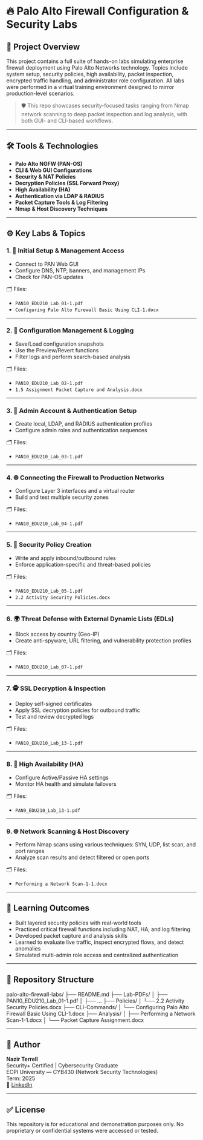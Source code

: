 # 🔥 Palo Alto Firewall Configuration & Security Labs

## 📌 Project Overview
This project contains a full suite of hands-on labs simulating enterprise firewall deployment using Palo Alto Networks technology. Topics include system setup, security policies, high availability, packet inspection, encrypted traffic handling, and administrator role configuration. All labs were performed in a virtual training environment designed to mirror production-level scenarios.

> 🛡️ This repo showcases security-focused tasks ranging from Nmap network scanning to deep packet inspection and log analysis, with both GUI- and CLI-based workflows.

---

## 🛠 Tools & Technologies
- **Palo Alto NGFW (PAN-OS)**  
- **CLI & Web GUI Configurations**
- **Security & NAT Policies**
- **Decryption Policies (SSL Forward Proxy)**
- **High Availability (HA)**
- **Authentication via LDAP & RADIUS**
- **Packet Capture Tools & Log Filtering**
- **Nmap & Host Discovery Techniques**

---

## ⚙️ Key Labs & Topics

### 1. 🔧 Initial Setup & Management Access
- Connect to PAN Web GUI
- Configure DNS, NTP, banners, and management IPs
- Check for PAN-OS updates

🗂 Files:  
- `PAN10_EDU210_Lab_01-1.pdf`  
- `Configuring Palo Alto Firewall Basic Using CLI-1.docx`

---

### 2. 📁 Configuration Management & Logging
- Save/Load configuration snapshots
- Use the Preview/Revert functions
- Filter logs and perform search-based analysis

🗂 Files:  
- `PAN10_EDU210_Lab_02-1.pdf`  
- `1.5 Assignment Packet Capture and Analysis.docx`

---

### 3. 👥 Admin Account & Authentication Setup
- Create local, LDAP, and RADIUS authentication profiles
- Configure admin roles and authentication sequences

🗂 Files:  
- `PAN10_EDU210_Lab_03-1.pdf`

---

### 4. 🌐 Connecting the Firewall to Production Networks
- Configure Layer 3 interfaces and a virtual router
- Build and test multiple security zones

🗂 Files:  
- `PAN10_EDU210_Lab_04-1.pdf`

---

### 5. 🔐 Security Policy Creation
- Write and apply inbound/outbound rules
- Enforce application-specific and threat-based policies

🗂 Files:  
- `PAN10_EDU210_Lab_05-1.pdf`  
- `2.2 Activity Security Policies.docx`

---

### 6. 🌍 Threat Defense with External Dynamic Lists (EDLs)
- Block access by country (Geo-IP)
- Create anti-spyware, URL filtering, and vulnerability protection profiles

🗂 Files:  
- `PAN10_EDU210_Lab_07-1.pdf`

---

### 7. 🕵️ SSL Decryption & Inspection
- Deploy self-signed certificates
- Apply SSL decryption policies for outbound traffic
- Test and review decrypted logs

🗂 Files:  
- `PAN10_EDU210_Lab_13-1.pdf`

---

### 8. 🔁 High Availability (HA)
- Configure Active/Passive HA settings
- Monitor HA health and simulate failovers

🗂 Files:  
- `PAN9_EDU210_Lab_13-1.pdf`

---

### 9. 🌐 Network Scanning & Host Discovery
- Perform Nmap scans using various techniques: SYN, UDP, list scan, and port ranges
- Analyze scan results and detect filtered or open ports

🗂 Files:  
- `Performing a Network Scan-1-1.docx`

---

## 🧪 Learning Outcomes
- Built layered security policies with real-world tools
- Practiced critical firewall functions including NAT, HA, and log filtering
- Developed packet capture and analysis skills
- Learned to evaluate live traffic, inspect encrypted flows, and detect anomalies
- Simulated multi-admin role access and centralized authentication

---

## 📂 Repository Structure
palo-alto-firewall-labs/
├── README.md
├── Lab-PDFs/
│   ├── PAN10_EDU210_Lab_01-1.pdf
│   ├── ...
├── Policies/
│   └── 2.2 Activity Security Policies.docx
├── CLI-Commands/
│   └── Configuring Palo Alto Firewall Basic Using CLI-1.docx
├── Analysis/
│   ├── Performing a Network Scan-1-1.docx
│   └── Packet Capture Assignment.docx

---

## 👤 Author
**Nazir Terrell**  
Security+ Certified | Cybersecurity Graduate  
ECPI University — CYB430 (Network Security Technologies)  
Term: 2025  
🔗 [LinkedIn](https://www.linkedin.com/in/nazir-terrell-40a05b217)
  
---

## ✅ License
This repository is for educational and demonstration purposes only. No proprietary or confidential systems were accessed or tested.

